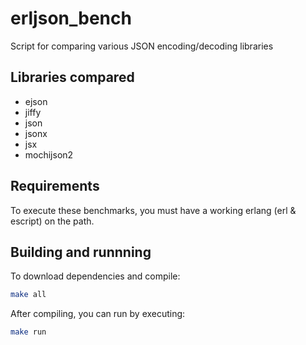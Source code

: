 # erljson_bench

Script for comparing various JSON encoding/decoding libraries

## Libraries compared

* ejson
* jiffy
* json
* jsonx
* jsx
* mochijson2

## Requirements

To execute these benchmarks, you must have a working erlang (erl & escript) on the path.

## Building and runnning

To download dependencies and compile:

```sh
make all
```

After compiling, you can run by executing:

```sh
make run
```
